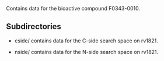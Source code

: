 Contains data for the bioactive compound F0343-0010.

## Subdirectories

- cside/ contains data for the C-side search space on rv1821.

- nside/ contains data for the N-side search space on rv1821.

